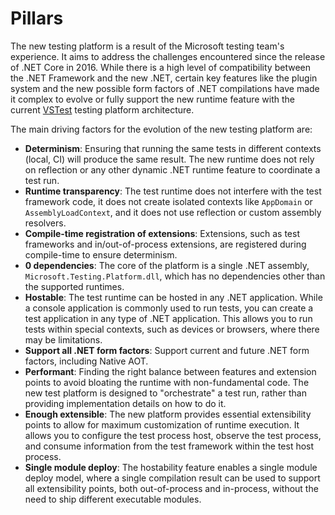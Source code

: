 # Pillars

The new testing platform is a result of the Microsoft testing team's experience. It aims to address the challenges encountered since the release of .NET Core in 2016. While there is a high level of compatibility between the .NET Framework and the new .NET, certain key features like the plugin system and the new possible form factors of .NET compilations have made it complex to evolve or fully support the new runtime feature with the current [VSTest](https://github.com/microsoft/vstest) testing platform architecture.

The main driving factors for the evolution of the new testing platform are:

* **Determinism**: Ensuring that running the same tests in different contexts (local, CI) will produce the same result. The new runtime does not rely on reflection or any other dynamic .NET runtime feature to coordinate a test run.
* **Runtime transparency**: The test runtime does not interfere with the test framework code, it does not create isolated contexts like `AppDomain` or `AssemblyLoadContext`, and it does not use reflection or custom assembly resolvers.
* **Compile-time registration of extensions**: Extensions, such as test frameworks and in/out-of-process extensions, are registered during compile-time to ensure determinism.
* **0 dependencies**: The core of the platform is a single .NET assembly, `Microsoft.Testing.Platform.dll`, which has no dependencies other than the supported runtimes.
* **Hostable**: The test runtime can be hosted in any .NET application. While a console application is commonly used to run tests, you can create a test application in any type of .NET application. This allows you to run tests within special contexts, such as devices or browsers, where there may be limitations.
* **Support all .NET form factors**: Support current and future .NET form factors, including Native AOT.
* **Performant**: Finding the right balance between features and extension points to avoid bloating the runtime with non-fundamental code. The new test platform is designed to "orchestrate" a test run, rather than providing implementation details on how to do it.
* **Enough extensible**: The new platform provides essential extensibility points to allow for maximum customization of runtime execution. It allows you to configure the test process host, observe the test process, and consume information from the test framework within the test host process.
* **Single module deploy**: The hostability feature enables a single module deploy model, where a single compilation result can be used to support all extensibility points, both out-of-process and in-process, without the need to ship different executable modules.
